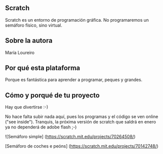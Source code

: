 ## Scratch

Scratch es un entorno de programación gráfica. No programaremos un semáforo físico, sino virtual.

## Sobre la autora
María Loureiro

## Por qué esta plataforma
Porque es fantástica para aprender a programar, peques y grandes. 

## Cómo y porqué de tu proyecto
Hay que divertirse :-)

No hace falta subir nada aquí, pues los programas y el código se ven online ("see inside").
Tranquis, la próxima versión de scratch que saldrá en enero ya no dependerá de adobe flash ;-)

![Semáforo simple] (https://scratch.mit.edu/projects/70264508/)


[Semáforo de coches e peóns] (https://scratch.mit.edu/projects/70142748/)

